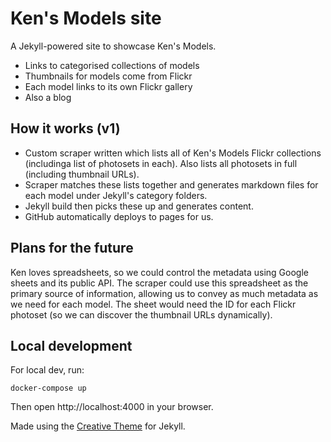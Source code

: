 Ken's Models site
=================

A Jekyll-powered site to showcase Ken's Models.

- Links to categorised collections of models
- Thumbnails for models come from Flickr
- Each model links to its own Flickr gallery
- Also a blog


How it works (v1)
-----------------

- Custom scraper written which lists all of Ken's Models Flickr collections (includinga list of photosets in each). Also lists all photosets in full (including thumbnail URLs).
- Scraper matches these lists together and generates markdown files for each model under Jekyll's category folders.
- Jekyll build then picks these up and generates content.
- GitHub automatically deploys to pages for us.


Plans for the future
--------------------

Ken loves spreadsheets, so we could control the metadata using Google sheets and its public API. The scraper could use this spreadsheet as the primary source of information, allowing us to convey as much metadata as we need for each model. The sheet would need the ID for each Flickr photoset (so we can discover the thumbnail URLs dynamically).


Local development
-----------------

For local dev, run:

``` docker-compose up ```

Then open http://localhost:4000 in your browser.



Made using the [Creative Theme](http://startbootstrap.com/template-overviews/creative/) for Jekyll.

